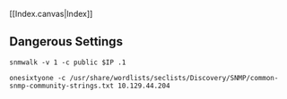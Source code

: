 [[Index.canvas|Index]]

## Dangerous Settings


```
snmwalk -v 1 -c public $IP .1
```

```
onesixtyone -c /usr/share/wordlists/seclists/Discovery/SNMP/common-snmp-community-strings.txt 10.129.44.204
```